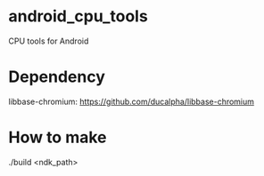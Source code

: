 # android_cpu_tools
CPU tools for Android

# Dependency
libbase-chromium: https://github.com/ducalpha/libbase-chromium

# How to make
./build <ndk_path>
